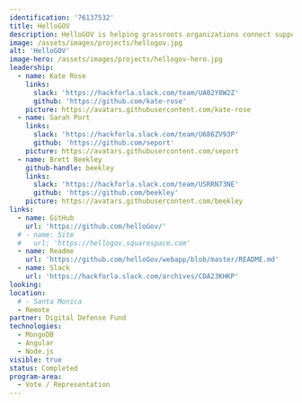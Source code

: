 ```yaml
---
identification: '76137532'
title: HelloGOV
description: HelloGOV is helping grassroots organizations connect supporters to their state assembly and state senate representatives for call campaigns to advocate on the legislation that matters most to their work. The HelloGOV webapp generates a campaign shortlink that can be used in texts, social posts, and more.
image: /assets/images/projects/hellogov.jpg
alt: 'HelloGOV'
image-hero: /assets/images/projects/hellogov-hero.jpg
leadership:
  - name: Kate Rose
    links:
      slack: 'https://hackforla.slack.com/team/UA02Y8W2Z'
      github: 'https://github.com/kate-rose'
    picture: https://avatars.githubusercontent.com/kate-rose
  - name: Sarah Port
    links:
      slack: 'https://hackforla.slack.com/team/U686ZV93P'
      github: 'https://github.com/seport'
    picture: https://avatars.githubusercontent.com/seport
  - name: Brett Beekley
    github-handle: beekley
    links:
      slack: 'https://hackforla.slack.com/team/USRRN73NE'
      github: 'https://github.com/beekley'
    picture: https://avatars.githubusercontent.com/beekley
links:
  - name: GitHub
    url: 'https://github.com/helloGov/'
  # - name: Site
  #   url: 'https://hellogov.squarespace.com'
  - name: Readme
    url: 'https://github.com/helloGov/webapp/blob/master/README.md'
  - name: Slack
    url: 'https://hackforla.slack.com/archives/CDA23KHKP'
looking:
location:
  # - Santa Monica
  - Remote
partner: Digital Defense Fund
technologies:
  - MongoDB
  - Angular
  - Node.js
visible: true
status: Completed
program-area:
  - Vote / Representation
---
```


